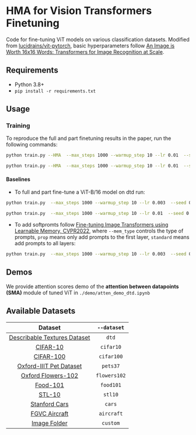 # HMA for Vision Transformers Finetuning

Code for fine-tuning ViT models on various classification datasets. Modified from [lucidrains/vit-pytorch](https://github.com/bwconrad/vit-finetune), basic hyperparameters follow [An Image is Worth 16x16 Words: Transformers for Image Recognition at Scale](https://arxiv.org/abs/2010.11929).

## Requirements

- Python 3.8+
- `pip install -r requirements.txt`

## Usage

### Training

To reproduce the full and part finetuning results in the paper, run the following commands:

```bash
python train.py --HMA  --max_steps 1000 --warmup_step 10 --lr 0.01  --seed 0  --tune_head --dataset dtd  --global_memory_number 16 --local_mem_size 512

python train.py --HMA  --max_steps 1000 --warmup_step 10 --lr 0.01  --seed 0  --tune_head --dataset dtd  --global_memory_number 16 --local_mem_size 512
```

#### Baselines

- To full and part fine-tune a ViT-B/16 model on dtd run:

```bash
python train.py  --max_steps 1000 --warmup_step 10 --lr 0.003  --seed 0 --dataset dtd

python train.py  --max_steps 1000 --warmup_step 10 --lr 0.01  --seed 0 --tune_head  --dataset dtd
```

- To add softpromts follow [Fine-tuning Image Transformers using Learnable Memory, CVPR2022](https://arxiv.org/abs/2203.15243), where `--mem_type` controls the type of prompts, `prop` means only add prompts to the first layer, `standard` means add prompts to all layers:

```bash
python train.py  --max_steps 1000 --warmup_step 10 --lr 0.003  --seed 0 --dataset dtd --mem_type prop/standard
```

## Demos

We provide attention scores demo of the **attention between datapoints (SMA)** module of tuned ViT in `./demo/atten_demo_dtd.ipynb`

## Available Datasets

| Dataset            | `--dataset` |
|:------------------:|:-----------:|
|[Describable Textures Dataset](https://www.robots.ox.ac.uk/~vgg/data/dtd/) | `dtd`|
|[CIFAR-10](https://www.cs.toronto.edu/~kriz/cifar.html)| `cifar10`|
|[CIFAR-100](https://www.cs.toronto.edu/~kriz/cifar.html)| `cifar100`|
|[Oxford-IIIT Pet Dataset](https://www.robots.ox.ac.uk/~vgg/data/pets/)|  `pets37`|
|[Oxford Flowers-102](https://www.robots.ox.ac.uk/~vgg/data/flowers/102/)|  `flowers102`|
|[Food-101](https://www.robots.ox.ac.uk/~vgg/data/flowers/102/)|  `food101`|
|[STL-10](https://cs.stanford.edu/~acoates/stl10/)|  `stl10`|
|[Stanford Cars](https://ai.stanford.edu/~jkrause/cars/car_dataset.html) | `cars`|
|[FGVC Aircraft](https://www.robots.ox.ac.uk/~vgg/data/fgvc-aircraft/) | `aircraft`|
|[Image Folder](https://pytorch.org/vision/stable/generated/torchvision.datasets.ImageFolder.html) | `custom`|
